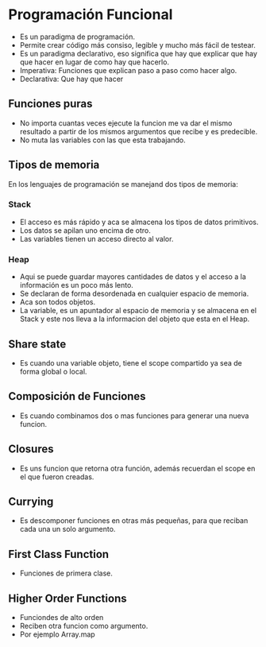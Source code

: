 # Programación Funcional

* Es un paradigma de programación.
* Permite crear código más consiso, legible y mucho más fácil de testear.
* Es un paradigma declarativo, eso significa que hay que explicar que hay que hacer en lugar de como hay que hacerlo.
* Imperativa: Funciones que explican paso a paso como hacer algo.
* Declarativa: Que hay que hacer

## Funciones puras

* No importa cuantas veces ejecute la funcion me va dar el mismo resultado a partir de los mismos argumentos que recibe y es predecible.
* No muta las variables con las que esta trabajando.

## Tipos de memoria

En los lenguajes de programación se manejand dos tipos de memoria:

### Stack

* El acceso es más rápido y aca se almacena los tipos de datos primitivos.
* Los datos se apilan uno encima de otro.
* Las variables tienen un acceso directo al valor.

### Heap

* Aqui se puede guardar mayores cantidades de datos y el acceso a la información es un poco más lento.
* Se declaran de forma desordenada en cualquier espacio de memoria.
* Aca son todos objetos.
* La variable, es un apuntador al espacio de memoria y se almacena en el Stack y este nos lleva a la informacion del objeto que esta en el Heap.

## Share state

* Es cuando una variable  objeto, tiene el scope compartido ya sea de forma global o local.

## Composición de Funciones

* Es cuando combinamos dos o mas funciones para generar una nueva funcion.

## Closures

* Es uns funcion que retorna otra función, además recuerdan el scope en el que fueron creadas.

## Currying

* Es descomponer funciones en otras más pequeñas, para que reciban cada una un solo argumento.

## First Class Function

* Funciones de primera clase.

## Higher Order Functions

* Funciondes de alto orden
* Reciben otra funcion como argumento.
* Por ejemplo Array.map





